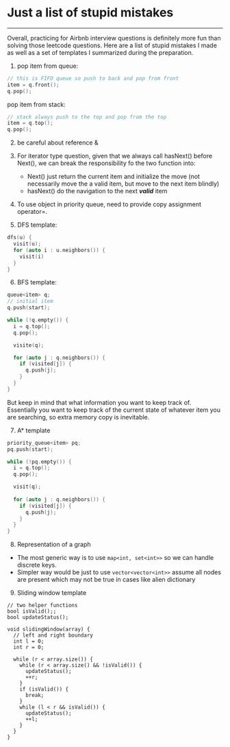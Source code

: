 # Just a list of stupid mistakes
-------

Overall, practicing for Airbnb interview questions is definitely more fun than
solving those leetcode questions. Here are a list of stupid mistakes I made as
well as a set of templates I summarized during the preparation.

1. pop item from queue:
```cpp
// this is FIFO queue so push to back and pop from front
item = q.front();
q.pop();
```

pop item from stack:
```cpp
// stack always push to the top and pop from the top
item = q.top();
q.pop();
```

2. be careful about reference &

3. For iterator type question, given that we always call hasNext() before
   Next(), we can break the responsibility fo the two function into:
    - Next() just return the current item and initialize the move (not
      necessarily move the a valid item, but move to the next item blindly)
    - hasNext() do the navigation to the next ***valid*** item

4. To use object in priority queue, need to provide copy assignment operator=.

5. DFS template:
```cpp
dfs(u) {
  visit(u);
  for (auto i : u.neighbors()) {
    visit(i)
  }
}
```

6. BFS template:
```cpp
queue<item> q;
// initial item
q.push(start);

while (!q.empty()) {
  i = q.top();
  q.pop();

  visite(q);

  for (auto j : q.neighbors()) {
    if (visited[j]) {
      q.push(j);
    }
  }
}
```
But keep in mind that what information you want to keep track of. Essentially
you want to keep track of the current state of whatever item you are searching,
so extra memory copy is inevitable.

7. A\* template
```cpp
priority_queue<item> pq;
pq.push(start);

while (!pq.empty()) {
  i = q.top();
  q.pop();

  visit(q);
  
  for (auto j : q.neighbors()) {
    if (visited[j]) {
      q.push(j);
    }
  }
}
```

8. Representation of a graph
- The most generic way is to use `map<int, set<int>>` so we can handle discrete
  keys.
- Simpler way would be just to use `vector<vector<int>>` assume all nodes are
  present which may not be true in cases like alien dictionary

9. Sliding window template
```
// two helper functions
bool isValid();;
bool updateStatus();

void slidingWindow(array) {
  // left and right boundary
  int l = 0;
  int r = 0;
  
  while (r < array.size()) {
    while (r < array.size() && !isValid()) {
      updateStatus();
      ++r;
    }
    if (isValid()) {
      break;
    }
    while (l < r && isValid()) {
      updateStatus();
      ++l;
    }
  }
}

```
